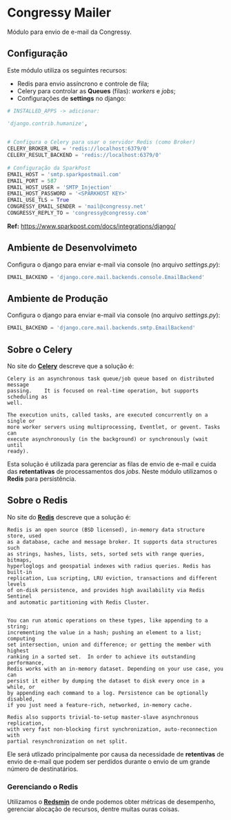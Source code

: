 # Congressy Mailer

Módulo para envio de e-mail da Congressy.

## Configuração

Este módulo utiliza os seguintes recursos:

* Redis para envio assíncrono e controle de fila;
* Celery para controlar as **Queues** (filas): _workers_ e _jobs_;
* Configurações de **settings** no django:
    
```python
# INSTALLED_APPS -> adicionar:

'django.contrib.humanize',
 

# Configura o Celery para usar o servidor Redis (como Broker)
CELERY_BROKER_URL = 'redis://localhost:6379/0'
CELERY_RESULT_BACKEND = 'redis://localhost:6379/0'
 
# Configuração da SparkPost
EMAIL_HOST = 'smtp.sparkpostmail.com'
EMAIL_PORT = 587
EMAIL_HOST_USER = 'SMTP_Injection'
EMAIL_HOST_PASSWORD = '<SPARKHOST KEY>'
EMAIL_USE_TLS = True
CONGRESSY_EMAIL_SENDER = 'mail@congressy.net'
CONGRESSY_REPLY_TO = 'congressy@congressy.com'
```

**Ref:** https://www.sparkpost.com/docs/integrations/django/

## Ambiente de Desenvolvimeto

Configura o django para enviar e-mail via console (no arquivo _settings.py_):
```python
EMAIL_BACKEND = 'django.core.mail.backends.console.EmailBackend'
```

## Ambiente de Produção

Configura o django para enviar e-mail via console (no arquivo _settings.py_):
```python
EMAIL_BACKEND = 'django.core.mail.backends.smtp.EmailBackend'
```

## Sobre o Celery

No site do [**Celery**]("https://redis.io") descreve que a solução é:

```text
Celery is an asynchronous task queue/job queue based on distributed message 
passing.	It is focused on real-time operation, but supports scheduling as
well.
 
The execution units, called tasks, are executed concurrently on a single or 
more worker servers using multiprocessing, Eventlet, or gevent. Tasks can
execute asynchronously (in the background) or synchronously (wait until 
ready).
```

Esta solução é utilizada para gerenciar as filas de envio de e-mail e cuida
das **retentativas** de processamentos dos *jobs*. Neste módulo utilizamos
o **Redis** para persistência.



## Sobre o Redis

No site do [**Redis**]("https://redis.io") descreve que a solução é:

```text
Redis is an open source (BSD licensed), in-memory data structure store, used
as a database, cache and message broker. It supports data structures such 
as strings, hashes, lists, sets, sorted sets with range queries, bitmaps, 
hyperloglogs and geospatial indexes with radius queries. Redis has built-in
replication, Lua scripting, LRU eviction, transactions and different levels
of on-disk persistence, and provides high availability via Redis Sentinel 
and automatic partitioning with Redis Cluster.
 

You can run atomic operations on these types, like appending to a string; 
incrementing the value in a hash; pushing an element to a list; computing  
set intersection, union and difference; or getting the member with highest  
ranking in a sorted set.  In order to achieve its outstanding performance,  
Redis works with an in-memory dataset. Depending on your use case, you can  
persist it either by dumping the dataset to disk every once in a while, or 
by appending each command to a log. Persistence can be optionally disabled, 
if you just need a feature-rich, networked, in-memory cache.
 
Redis also supports trivial-to-setup master-slave asynchronous replication,
with very fast non-blocking first synchronization, auto-reconnection with  
partial resynchronization on net split.
``` 

Ele será utlizado principalmente por causa da necessidade de **retentivas**
de envio de e-mail que podem ser perdidos durante o envio de um grande número
de destinatários.

### Gerenciando o Redis

Utilizamos o [**Redsmin**]("https://app.redsmin.com") de onde podemos obter
métricas de desempenho, gerenciar alocação de recursos, dentre muitas ouras
coisas.